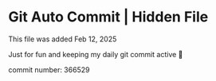 # Git Auto Commit | Hidden File

This file was added Feb 12, 2025

Just for fun and keeping my daily git commit active 🤪

commit number: 366529
